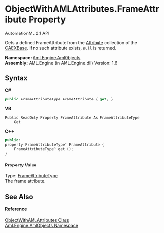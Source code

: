 # ObjectWithAMLAttributes.FrameAttribute Property 
AutomationML 2.1 API 

Gets a defined FrameAttribute from the <a href="P_Aml_Engine_CAEX_IObjectWithAttributes_Attribute">Attribute</a> collection of the <a href="P_Aml_Engine_AmlObjects_ObjectWithAMLAttributes_CAEXBase">CAEXBase</a>. If no such attribute exists, `null` is returned.

**Namespace:**&nbsp;<a href="N_Aml_Engine_AmlObjects">Aml.Engine.AmlObjects</a><br />**Assembly:**&nbsp;AML.Engine (in AML.Engine.dll) Version: 1.6

## Syntax

**C#**<br />
``` C#
public FrameAttributeType FrameAttribute { get; }
```

**VB**<br />
``` VB
Public ReadOnly Property FrameAttribute As FrameAttributeType
	Get
```

**C++**<br />
``` C++
public:
property FrameAttributeType^ FrameAttribute {
	FrameAttributeType^ get ();
}
```


#### Property Value
Type: <a href="T_Aml_Engine_AmlObjects_FrameAttributeType">FrameAttributeType</a><br />The frame attribute.

## See Also


#### Reference
<a href="T_Aml_Engine_AmlObjects_ObjectWithAMLAttributes">ObjectWithAMLAttributes Class</a><br /><a href="N_Aml_Engine_AmlObjects">Aml.Engine.AmlObjects Namespace</a><br />